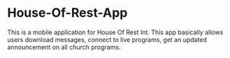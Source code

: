 # House-Of-Rest-App
This is a mobile application for House Of Rest Int. This app basically allows users download messages, connect to live programs, get an updated announcement on all church programs.

